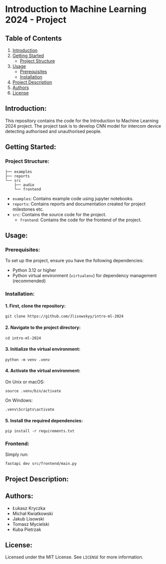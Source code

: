 # Introduction to Machine Learning 2024 - Project

## Table of Contents
1. [Introduction](#introduction)
2. [Getting Started](#getting-started)
    - [Project Structure](#project-structure)
3. [Usage](#usage)
    - [Prerequisites](#prerequisites)
    - [Installation](#installation)
4. [Project Description](#project-description)
5. [Authors](#authors)
6. [License](#license)

## Introduction:

This repository contains the code for the Introduction to Machine Learning 2024 project. 
The project task is to develop CNN model for intercom device detecting authorised and unauthorised people.

## Getting Started:

### Project Structure:

```
├── examples
├── reports
└── src
    ├── audio
    └── frontend
```

- `examples`: Contains example code using jupyter notebooks.
- `reports`: Contains reports and documentation created for project milestones etc.
- `src`: Contains the source code for the project.
    - `frontend`: Contains the code for the frontend of the project.

## Usage:

### Prerequisites:

To set up the project, ensure you have the following dependencies:

- Python 3.12 or higher
- Python virtual environment (`virtualenv`) for dependency management (recommended)

### Installation:

#### 1. First, clone the repository:

```shell
git clone https://github.com/Jlisowskyy/intro-ml-2024
````

#### 2. Navigate to the project directory:

```shell
cd intro-ml-2024
```

#### 3. Initialize the virtual environment:

```shell
python -m venv .venv
```

#### 4. Activate the virtual environment:

On Unix or macOS:

```shell
source .venv/bin/activate
```

On Windows:

```shell
.venv\Scripts\activate
```

#### 5. Install the required dependencies:

```shell
pip install -r requirements.txt
```

### Frontend:

Simply run:

```shell
fastapi dev src/frontend/main.py
```

## Project Description:


## Authors:

- Łukasz Kryczka
- Michał Kwiatkowski
- Jakub Lisowski
- Tomasz Mycielski
- Kuba Pietrzak

## License:

Licensed under the MIT License. See `LICENSE` for more information.
